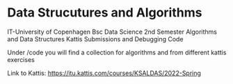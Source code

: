 # Data Strucutures and Algorithms
 IT-University of Copenhagen Bsc Data Science 2nd Semester Algorithms and Data Structures Kattis Submissions and Debugging Code
 
 Under /code you will find a collection for algorithms and from different kattis exercises
 
 Link to Kattis: https://itu.kattis.com/courses/KSALDAS/2022-Spring
